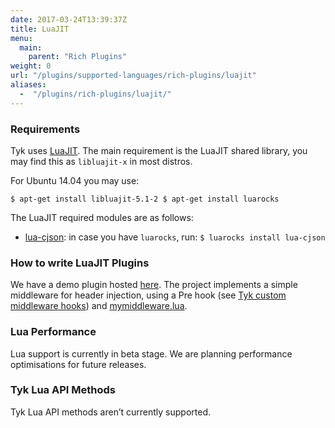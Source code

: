 ```yaml
---
date: 2017-03-24T13:39:37Z
title: LuaJIT
menu:
  main:
    parent: "Rich Plugins"
weight: 0
url: "/plugins/supported-languages/rich-plugins/luajit"
aliases: 
  -  "/plugins/rich-plugins/luajit/"
---
```

### Requirements

Tyk uses [LuaJIT](http://luajit.org/). The main requirement is the LuaJIT shared library, you may find this as `libluajit-x` in most distros.

For Ubuntu 14.04 you may use:

`$ apt-get install libluajit-5.1-2
$ apt-get install luarocks`

The LuaJIT required modules are as follows:

*   [lua-cjson](https://github.com/mpx/lua-cjson): in case you have `luarocks`, run: `$ luarocks install lua-cjson`

### How to write LuaJIT Plugins

We have a demo plugin hosted [here](https://github.com/TykTechnologies/tyk-plugin-demo-lua). The project implements a simple middleware for header injection, using a Pre hook (see [Tyk custom middleware hooks](/docs/plugins/javascript-middleware/middleware-scripting-guide/)) and [mymiddleware.lua](https://github.com/TykTechnologies/tyk-plugin-demo-lua/blob/master/mymiddleware.lua).
### Lua Performance
Lua support is currently in beta stage. We are planning performance optimisations for future releases.
### Tyk Lua API Methods
Tyk Lua API methods aren’t currently supported.
